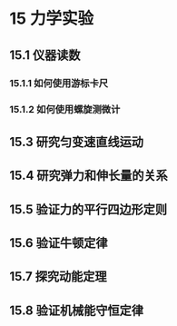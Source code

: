 # 15 力学实验

## 15.1 仪器读数

### 15.1.1 如何使用游标卡尺

### 15.1.2 如何使用螺旋测微计

## 15.3 研究匀变速直线运动

## 15.4 研究弹力和伸长量的关系

## 15.5 验证力的平行四边形定则

## 15.6 验证牛顿定律

## 15.7 探究动能定理

## 15.8 验证机械能守恒定律
